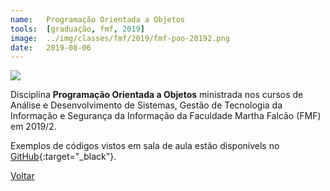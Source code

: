 ```yaml
---
name:  	Programação Orientada a Objetos
tools: 	[graduação, fmf, 2019]
image: 	../img/classes/fmf/2019/fmf-poo-20192.png
date: 	2019-08-06
---
```


![](../img/classes/fmf/2019/fmf-poo-20192.png)

Disciplina **Programação Orientada a Objetos** ministrada nos cursos de Análise e Desenvolvimento de Sistemas, Gestão de Tecnologia da Informação e Segurança da Informação da Faculdade Martha Falcão (FMF) em 2019/2.

Exemplos de códigos vistos em sala de aula estão disponívels no [GitHub][github-exemplos]{:target="_black"}.

[github-exemplos]: https://github.com/orlewilson/fmf-poo-20192

<p class="text-center">
	<a class="btn btn-outline-primary mt-1" href="{{ site.baseurl }}/classes/">Voltar</a>
</p>